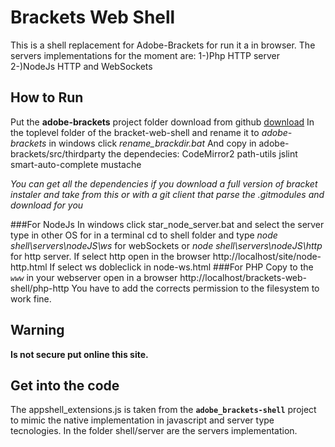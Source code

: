 # Brackets Web Shell
This is a shell replacement for Adobe-Brackets for run it a in browser.
The servers implementations for the moment are:
1-)Php HTTP server
2-)NodeJs HTTP and WebSockets
 
How to Run
--------------
Put the **adobe-brackets** project folder download from github [download](https://github.com/adobe/brackets/archive/master.zip)
In the toplevel folder of the bracket-web-shell and rename it to *adobe-brackets*
in windows click *rename_brackdir.bat*
And copy in adobe-brackets/src/thirdparty the dependecies:
    CodeMirror2
    path-utils
    jslint
    smart-auto-complete
    mustache

*You can get all the dependencies if you download a full version of bracket instaler and take from this or with a git client that parse the .gitmodules and download for you*

###For NodeJs
In windows click star_node_server.bat and select the server type
in other OS for in a terminal cd to shell folder and type *node shell\servers\nodeJS\ws* for webSockets or *node shell\servers\nodeJS\http* for http server.
If select http open in the browser http://localhost/site/node-http.html
If select ws dobleclick in node-ws.html
###For PHP 
Copy to the *`www`* in your webserver 
open in a browser http://localhost/brackets-web-shell/php-http
You have to add the corrects permission to the filesystem to work fine.

Warning
---------
**Is not secure put online this site.**

Get into the code
---------------
The appshell_extensions.js is taken from the **`adobe_brackets-shell`** project to mimic the native implementation in  javascript and server type tecnologies.
In the folder shell/server are the servers implementation.
